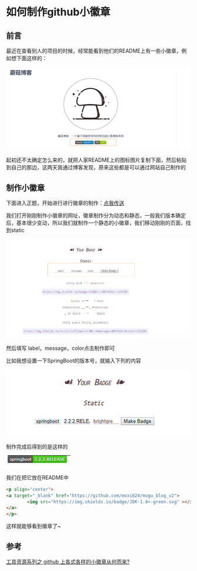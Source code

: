 # 如何制作github小徽章

## 前言

最近在查看别人的项目的时候，经常能看到他们的README上有一些小徽章，例如想下面这样的：

![image-20191224152349940](./images/image-20191224152349940.png)

起初还不太确定怎么来的，就把人家README上的图标图片复制下面，然后粘贴到自己的那边，这两天我通过博客发现，原来这些都是可以通过网站自己制作的

## 制作小徽章

下面进入正题，开始进行进行徽章的制作：[点我传送](https://shields.io/)

我们打开刚刚制作小徽章的网址，徽章制作分为动态和静态，一般我们版本确定后，基本很少变动，所以我们就制作一个静态的小徽章，我们移动刚刚的页面，找到static

![image-20191224153127026](./images/image-20191224153127026.png)

然后填写 label，message，color点击制作即可

比如我想设置一下SpringBoot的版本号，就输入下列的内容

![image-20191224153229712](./images/image-20191224153229712.png)

制作完成后得到的是这样的

![image-20191224153310727](./images/image-20191224153310727.png)

我们在把它放在README中

```html
<p align="center">
<a target="_blank" href="https://github.com/moxi624/mogu_blog_v2">
    	<img src="https://img.shields.io/badge/JDK-1.8+-green.svg" ></img>
</a>
</p>
```

这样就能够看到徽章了~

## 参考

[工具资源系列之 github 上各式各样的小徽章从何而来?](https://blog.csdn.net/weixin_38171180/article/details/93307128)